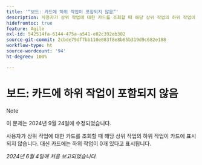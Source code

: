 ```yaml
---
title: '“보드: 카드에 하위 작업이 포함되지 않음”'
description: 사용자가 상위 작업에 대한 카드를 조회할 때 해당 상위 작업의 하위 작업이 카드에 표시되지 않습니다. 대신 카드에는 하위 작업이 0개 있다고 표시됩니다.
hidefromtoc: true
feature: Agile
exl-id: 542514fa-6144-475a-a541-e02c392eb302
source-git-commit: 2cbde79df7bb110e083f8e8b65b319d9c682e188
workflow-type: ht
source-wordcount: '94'
ht-degree: 100%

---
```


# 보드: 카드에 하위 작업이 포함되지 않음

>[!NOTE]
>
>이 문제는 2024년 9월 24일에 수정되었습니다.

사용자가 상위 작업에 대한 카드를 조회할 때 해당 상위 작업의 하위 작업이 카드에 표시되지 않습니다. 대신 카드에는 하위 작업이 0개 있다고 표시됩니다.

_2024년 6월 4일에 처음 보고되었습니다._
